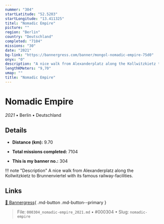 ```yaml
---
nummer: "304"
startLatitude: "52.5203"
startLongitude: "13.411325"
titel: "Nomadic Empire"
picture: ""
region: "Berlin"
country: "Deutschland"
completed: "7104"
missions: "30"
date: "2021"
bg-link: "https://bannergress.com/banner/mongol-nomadic-empire-75d0"
onyx: "0"
description: "A nice walk from Alexanderplatz along the Kollwitzkietz to Brunnenviertel with its famous railway-facilities."
lengthKMeters: "9,70"
umap: ""
title: "Nomadic Empire"
---
```

# Nomadic Empire

*2021* • Berlin • Deutschland



## Details
- **Distance (km):** 9.70

- **Total missions completed:** 7104
- **This is my banner no.:** 304


!!! note "Description"
    A nice walk from Alexanderplatz along the Kollwitzkietz to Brunnenviertel with its famous railway-facilities.



## Links
[🔗 Bannergress](https://bannergress.com/banner/mongol-nomadic-empire-75d0){ .md-button .md-button--primary }



> File: `000304_nomadic-empire_2021.md` • #000304 • Slug: `nomadic-empire`
